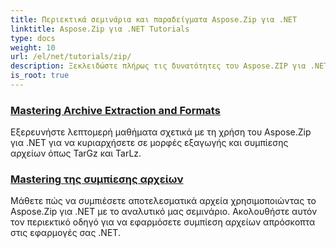 ```yaml
---
title: Περιεκτικά σεμινάρια και παραδείγματα Aspose.Zip για .NET
linktitle: Aspose.Zip για .NET Tutorials
type: docs
weight: 10
url: /el/net/tutorials/zip/
description: Ξεκλειδώστε πλήρως τις δυνατότητες του Aspose.ZIP για .NET με τα λεπτομερή σεμινάρια και τα πρακτικά μας παραδείγματα. Μάθετε πώς να συμπιέσετε, να εξαγάγετε και να διαχειριστείτε αποτελεσματικά αρχεία ZIP στις εφαρμογές σας .NET.
is_root: true
---
```


### [Mastering Archive Extraction and Formats](./mastering-archive-extraction-and-formats/)
Εξερευνήστε λεπτομερή μαθήματα σχετικά με τη χρήση του Aspose.Zip για .NET για να κυριαρχήσετε σε μορφές εξαγωγής και συμπίεσης αρχείων όπως TarGz και TarLz.
### [Mastering της συμπίεσης αρχείων](./file-compress/)
Μάθετε πώς να συμπιέσετε αποτελεσματικά αρχεία χρησιμοποιώντας το Aspose.Zip για .NET με το αναλυτικό μας σεμινάριο. Ακολουθήστε αυτόν τον περιεκτικό οδηγό για να εφαρμόσετε συμπίεση αρχείων απρόσκοπτα στις εφαρμογές σας .NET.